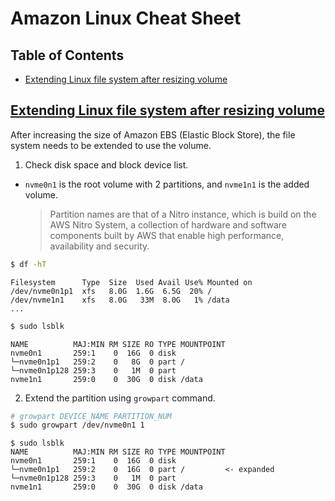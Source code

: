 # Amazon Linux Cheat Sheet <!-- omit in toc -->

## Table of Contents <!-- omit in toc -->
- [Extending Linux file system after resizing volume](#extending-linux-file-system-after-resizing-volume)

## [Extending Linux file system after resizing volume](https://docs.aws.amazon.com/AWSEC2/latest/UserGuide/recognize-expanded-volume-linux.html)
After increasing the size of Amazon EBS (Elastic Block Store), the file system needs to be extended to use the volume.

1. Check disk space and block device list.
- `nvme0n1` is the root volume with 2 partitions, and `nvme1n1` is the added volume.
    > Partition names are that of a Nitro instance, which is build on the AWS Nitro System, a collection of hardware and software components built by AWS that enable high performance, availability and security.

```bash
$ df -hT
```
```
Filesystem      Type  Size  Used Avail Use% Mounted on
/dev/nvme0n1p1  xfs   8.0G  1.6G  6.5G  20% /
/dev/nvme1n1    xfs   8.0G   33M  8.0G   1% /data
...
```

```bash
$ sudo lsblk
```
```
NAME          MAJ:MIN RM SIZE RO TYPE MOUNTPOINT
nvme0n1       259:1    0  16G  0 disk
└─nvme0n1p1   259:2    0   8G  0 part /
└─nvme0n1p128 259:3    0   1M  0 part
nvme1n1       259:0    0  30G  0 disk /data
```

2. Extend the partition using `growpart` command.
```bash
# growpart DEVICE_NAME PARTITION_NUM
$ sudo growpart /dev/nvme0n1 1
```
```
$ sudo lsblk
NAME          MAJ:MIN RM SIZE RO TYPE MOUNTPOINT
nvme0n1       259:1    0  16G  0 disk
└─nvme0n1p1   259:2    0  16G  0 part /         <- expanded 
└─nvme0n1p128 259:3    0   1M  0 part
nvme1n1       259:0    0  30G  0 disk /data
```
